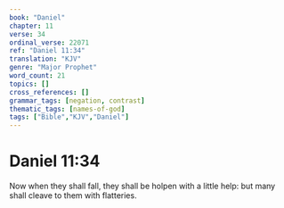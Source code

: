 ```yaml
---
book: "Daniel"
chapter: 11
verse: 34
ordinal_verse: 22071
ref: "Daniel 11:34"
translation: "KJV"
genre: "Major Prophet"
word_count: 21
topics: []
cross_references: []
grammar_tags: [negation, contrast]
thematic_tags: [names-of-god]
tags: ["Bible","KJV","Daniel"]
---
```


# Daniel 11:34

Now when they shall fall, they shall be holpen with a little help: but many shall cleave to them with flatteries.
